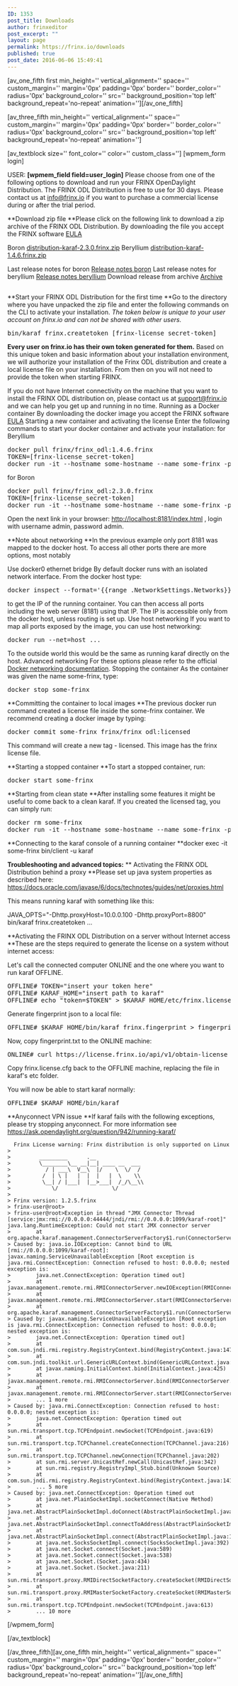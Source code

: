 ```yaml
---
ID: 1353
post_title: Downloads
author: frinxeditor
post_excerpt: ""
layout: page
permalink: https://frinx.io/downloads
published: true
post_date: 2016-06-06 15:49:41
---
```

[av_one_fifth first min_height='' vertical_alignment='' space='' custom_margin='' margin='0px' padding='0px' border='' border_color='' radius='0px' background_color='' src='' background_position='top left' background_repeat='no-repeat' animation=''][/av_one_fifth]

[av_three_fifth min_height='' vertical_alignment='' space='' custom_margin='' margin='0px' padding='0px' border='' border_color='' radius='0px' background_color='' src='' background_position='top left' background_repeat='no-repeat' animation='']

[av_textblock size='' font_color='' color='' custom_class=''] [wpmem_form login]

USER: **[wpmem_field field=user_login]** Please choose from one of the following options to download and run your FRINX OpenDaylight Distribution. The FRINX ODL Distribution is free to use for 30 days. Please contact us at <info@frinx.io> if you want to purchase a commercial license during or after the trial period.

**Download zip file **Please click on the following link to download a zip archive of the FRINX ODL Distribution. By downloading the file you accept the FRINX software [EULA][1]

Boron [distribution-karaf-2.3.0.frinx.zip][2] Beryllium [distribution-karaf-1.4.6.frinx.zip][3]

Last release notes for boron [ Release notes boron][4] Last release notes for beryllium [ Release notes beryllium][5] Download release from archive [Archive][6]

## 

**Start your FRINX ODL Distribution for the first time **Go to the directory where you have unpacked the zip file and enter the following commands on the CLI to activate your installation. *The token below is unique to your user account on frinx.io and can not be shared with other users.*

<pre>bin/karaf frinx.createtoken [frinx-license_secret-token]
</pre>

**Every user on frinx.io has their own token generated for them.** Based on this unique token and basic information about your installation environment, we will authorize your installation of the Frinx ODL distribution and create a local license file on your installation. From then on you will not need to provide the token when starting FRINX.

If you do not have Internet connectivity on the machine that you want to install the FRINX ODL distribution on, please contact us at <support@frinx.io> and we can help you get up and running in no time. Running as a Docker container By downloading the docker image you accept the FRINX software [EULA][1] Starting a new container and activating the license Enter the following commands to start your docker container and activate your installation: for Beryllium

<pre>docker pull frinx/frinx_odl:1.4.6.frinx
TOKEN=[frinx-license_secret-token]
docker run -it --hostname some-hostname --name some-frinx -p 8181:8181 frinx/frinx_odl frinx.createtoken.force $TOKEN
</pre>

for Boron

<pre>docker pull frinx/frinx_odl:2.3.0.frinx
TOKEN=[frinx-license_secret-token]
docker run -it --hostname some-hostname --name some-frinx -p 8181:8181 frinx/frinx_odl frinx.createtoken.force $TOKEN
</pre>

Open the next link in your browser: <http://localhost:8181/index.html> , login with username admin, password admin.

**Note about networking **In the previous example only port 8181 was mapped to the docker host. To access all other ports there are more options, most notably

Use docker0 ethernet bridge By default docker runs with an isolated network interface. From the docker host type:

<pre>docker inspect --format='{{range .NetworkSettings.Networks}}{{.IPAddress}}{{end}}' some-frinx
</pre>

to get the IP of the running container. You can then access all ports including the web server (8181) using that IP. The IP is accessible only from the docker host, unless routing is set up. Use host networking If you want to map all ports exposed by the image, you can use host networking:

<pre>docker run --net=host ...
</pre>

To the outside world this would be the same as running karaf directly on the host. Advanced networking For these options please refer to the official [Docker networking documentation][7]. Stopping the container As the container was given the name some-frinx, type:

<pre>docker stop some-frinx</pre>

**Committing the container to local images **The previous docker run command created a license file inside the some-frinx container. We recommend creating a docker image by typing:

<pre>docker commit some-frinx frinx/frinx_odl:licensed</pre>

This command will create a new tag - licensed. This image has the frinx license file.

**Starting a stopped container **To start a stopped container, run:

<pre>docker start some-frinx</pre>

**Starting from clean state **After installing some features it might be useful to come back to a clean karaf. If you created the licensed tag, you can simply run:

<pre>docker rm some-frinx
docker run -it --hostname some-hostname --name some-frinx -p 8181:8181 frinx/frinx_odl:licensed
</pre>

**Connecting to the karaf console of a running container **docker exec -it some-frinx bin/client -u karaf

**Troubleshooting and advanced topics:** ** Activating the FRINX ODL Distribution behind a proxy **Please set up java system properties as described here: <https://docs.oracle.com/javase/6/docs/technotes/guides/net/proxies.html>

This means running karaf with something like this:

JAVA_OPTS="-Dhttp.proxyHost=10.0.0.100 -Dhttp.proxyPort=8800" bin/karaf frinx.createtoken ...

**Activating the FRINX ODL Distribution on a server without Internet access **These are the steps required to generate the license on a system without internet access:

Let's call the connected computer ONLINE and the one where you want to run karaf OFFLINE.

<pre>OFFLINE# TOKEN="insert your token here"
OFFLINE# KARAF_HOME="insert path to karaf"
OFFLINE# echo "token=$TOKEN" > $KARAF_HOME/etc/frinx.license.cfg
</pre>

Generate fingerprint json to a local file:

<pre>OFFLINE# $KARAF_HOME/bin/karaf frinx.fingerprint > fingerprint.txt
</pre>

Now, copy fingerprint.txt to the ONLINE machine:

<pre>ONLINE# curl https://license.frinx.io/api/v1/obtain-license -d "@fingerprint.txt"  -H 'Content-Type: application/json' -X PUT > frinx.license.cfg
</pre>

Copy frinx.license.cfg back to the OFFLINE machine, replacing the file in karaf's etc folder.

You will now be able to start karaf normally:

<pre>OFFLINE# $KARAF_HOME/bin/karaf
</pre>

**Anyconnect VPN issue **If karaf fails with the following exceptions, please try stopping anyconnect. For more information see <https://ask.opendaylight.org/question/942/running-karaf/>

      Frinx License warning: Frinx distribution is only supported on Linux
    >
    >         _________      .__
    >         \________\__ __|__| ____ __  ___
    >           / | ___\  V__\  |/    \  \/  /
    >          /  | \ |   |  |  |   |  \    \\
    >          \__| / |___|  |__>___|  /_/\__\\
    >             \/                 \/
    >
    > Frinx version: 1.2.5.frinx
    > frinx-user@root>
    > frinx-user@root>Exception in thread "JMX Connector Thread [service:jmx:rmi://0.0.0.0:44444/jndi/rmi://0.0.0.0:1099/karaf-root]" java.lang.RuntimeException: Could not start JMX connector server
    >        at org.apache.karaf.management.ConnectorServerFactory$1.run(ConnectorServerFactory.java:258)
    > Caused by: java.io.IOException: Cannot bind to URL [rmi://0.0.0.0:1099/karaf-root]: javax.naming.ServiceUnavailableException [Root exception is java.rmi.ConnectException: Connection refused to host: 0.0.0.0; nested exception is:
    >        java.net.ConnectException: Operation timed out]
    >        at javax.management.remote.rmi.RMIConnectorServer.newIOException(RMIConnectorServer.java:827)
    >        at javax.management.remote.rmi.RMIConnectorServer.start(RMIConnectorServer.java:432)
    >        at org.apache.karaf.management.ConnectorServerFactory$1.run(ConnectorServerFactory.java:245)
    > Caused by: javax.naming.ServiceUnavailableException [Root exception is java.rmi.ConnectException: Connection refused to host: 0.0.0.0; nested exception is:
    >        java.net.ConnectException: Operation timed out]
    >        at com.sun.jndi.rmi.registry.RegistryContext.bind(RegistryContext.java:147)
    >        at com.sun.jndi.toolkit.url.GenericURLContext.bind(GenericURLContext.java:228)
    >        at javax.naming.InitialContext.bind(InitialContext.java:425)
    >        at javax.management.remote.rmi.RMIConnectorServer.bind(RMIConnectorServer.java:644)
    >        at javax.management.remote.rmi.RMIConnectorServer.start(RMIConnectorServer.java:427)
    >        ... 1 more
    > Caused by: java.rmi.ConnectException: Connection refused to host: 0.0.0.0; nested exception is:
    >        java.net.ConnectException: Operation timed out
    >        at sun.rmi.transport.tcp.TCPEndpoint.newSocket(TCPEndpoint.java:619)
    >        at sun.rmi.transport.tcp.TCPChannel.createConnection(TCPChannel.java:216)
    >        at sun.rmi.transport.tcp.TCPChannel.newConnection(TCPChannel.java:202)
    >        at sun.rmi.server.UnicastRef.newCall(UnicastRef.java:342)
    >        at sun.rmi.registry.RegistryImpl_Stub.bind(Unknown Source)
    >        at com.sun.jndi.rmi.registry.RegistryContext.bind(RegistryContext.java:141)
    >        ... 5 more
    > Caused by: java.net.ConnectException: Operation timed out
    >        at java.net.PlainSocketImpl.socketConnect(Native Method)
    >        at java.net.AbstractPlainSocketImpl.doConnect(AbstractPlainSocketImpl.java:350)
    >        at java.net.AbstractPlainSocketImpl.connectToAddress(AbstractPlainSocketImpl.java:204)
    >        at java.net.AbstractPlainSocketImpl.connect(AbstractPlainSocketImpl.java:188)
    >        at java.net.SocksSocketImpl.connect(SocksSocketImpl.java:392)
    >        at java.net.Socket.connect(Socket.java:589)
    >        at java.net.Socket.connect(Socket.java:538)
    >        at java.net.Socket.(Socket.java:434)
    >        at java.net.Socket.(Socket.java:211)
    >        at sun.rmi.transport.proxy.RMIDirectSocketFactory.createSocket(RMIDirectSocketFactory.java:40)
    >        at sun.rmi.transport.proxy.RMIMasterSocketFactory.createSocket(RMIMasterSocketFactory.java:148)
    >        at sun.rmi.transport.tcp.TCPEndpoint.newSocket(TCPEndpoint.java:613)
    >        ... 10 more  

[/wpmem_form]

[/av_textblock]

[/av_three_fifth][av_one_fifth min_height='' vertical_alignment='' space='' custom_margin='' margin='0px' padding='0px' border='' border_color='' radius='0px' background_color='' src='' background_position='top left' background_repeat='no-repeat' animation=''][/av_one_fifth]

 [1]: https://frinx.io/wp-content/uploads/2017/01/EULA_ODL_20170104_v102.pdf
 [2]: https://license.frinx.io/download/distribution-karaf-2.3.0.frinx.zip
 [3]: https://license.frinx.io/download/distribution-karaf-1.4.6.frinx.zip
 [4]: https://frinx.io/frinx-documents/frinx-odl-distribution-2.3.0.html
 [5]: https://frinx.io/frinx-documents/frinx-odl-distribution-1.4.6.html
 [6]: https://frinx.io/archive
 [7]: https://docs.docker.com/engine/userguide/networking/dockernetworks/